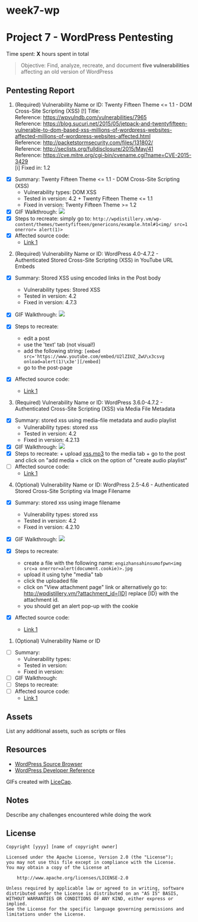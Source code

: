 # week7-wp

# Project 7 - WordPress Pentesting

Time spent: **X** hours spent in total

> Objective: Find, analyze, recreate, and document **five vulnerabilities** affecting an old version of WordPress

## Pentesting Report

1. (Required) Vulnerability Name or ID: Twenty Fifteen Theme <= 1.1 - DOM Cross-Site Scripting (XSS)
[!] Title: <br>
    Reference: https://wpvulndb.com/vulnerabilities/7965<br>
    Reference: https://blog.sucuri.net/2015/05/jetpack-and-twentyfifteen-vulnerable-to-dom-based-xss-millions-of-wordpress-websites-affected-millions-of-wordpress-websites-affected.html<br>
    Reference: http://packetstormsecurity.com/files/131802/<br>
    Reference: http://seclists.org/fulldisclosure/2015/May/41<br>
    Reference: https://cve.mitre.org/cgi-bin/cvename.cgi?name=CVE-2015-3429<br>
[i] Fixed in: 1.2<br>

  - [x] Summary: Twenty Fifteen Theme <= 1.1 - DOM Cross-Site Scripting (XSS)
    - Vulnerability types: DOM XSS
    - Tested in version: 4.2 + Twenty Fifteen Theme <= 1.1
    - Fixed in version: Twenty Fifteen Theme >= 1.2
  - [x] GIF Walkthrough: ![](https://github.com/alfasin/week7-wp/blob/master/CVE1.gif)
  - [x] Steps to recreate: simply go to: `http://wpdistillery.vm/wp-content/themes/twentyfifteen/genericons/example.html#1<img/ src=1 onerror= alert(1)>`
  - [x] Affected source code:
    - [Link 1](https://github.com/Automattic/Genericons/commit/798ac98579dd72dfdb11bdee3e7bebf01cffb1f7)
    
2. (Required) Vulnerability Name or ID: WordPress  4.0-4.7.2 - Authenticated Stored Cross-Site Scripting (XSS) in YouTube URL Embeds

  - [x] Summary: Stored XSS using encoded links in the Post body
    - Vulnerability types: Stored XSS
    - Tested in version: 4.2
    - Fixed in version: 4.7.3
  - [x] GIF Walkthrough: ![](https://github.com/alfasin/week7-wp/blob/master/CVE2.gif)
  - [x] Steps to recreate: 
    + edit a post 
    + use the 'text' tab (not visual!) 
    + add the following string: `[embed src='https://www.youtube.com/embed/U2lZIUZ_ZwU\x3csvg onload=alert(1)\x3e'][/embed]`
    + go to the post-page
    
  - [x] Affected source code:
    - [Link 1](https://github.com/WordPress/WordPress/commit/419c8d97ce8df7d5004ee0b566bc5e095f0a6ca8)
    
3. (Required) Vulnerability Name or ID: WordPress 3.6.0-4.7.2 - Authenticated Cross-Site Scripting (XSS) via Media File Metadata

  - [x] Summary: stored xss using media-file metadata and audio playlist
    - Vulnerability types: stored xss
    - Tested in version: 4.2
    - Fixed in version: 4.2.13
  - [x] GIF Walkthrough: ![](https://github.com/alfasin/week7-wp/blob/master/CVE3.gif)
  - [x] Steps to recreate: 
        + upload [xss.mp3](https://github.com/alfasin/week7-wp/blob/master/xss.mp3) to the media tab
        + go to the post and click on "add media
        + click on the option of "create audio playlist"
  - [ ] Affected source code:
    - [Link 1](https://github.com/WordPress/WordPress/commit/28f838ca3ee205b6f39cd2bf23eb4e5f52796bd7)
    
4. (Optional) Vulnerability Name or ID: WordPress 2.5-4.6 - Authenticated Stored Cross-Site Scripting via Image Filename

  - [x] Summary: stored xss using image filename
    - Vulnerability types: stored xss
    - Tested in version: 4.2
    - Fixed in version: 4.2.10
  - [x] GIF Walkthrough: ![](https://github.com/alfasin/week7-wp/blob/master/CVE4.gif)
  - [x] Steps to recreate: 
      + create a file with the following name: `engizhansahinsumofpwn<img src=a onerror=alert(document.cookie)>.jpg`
      + upload it using tyhe "media" tab
      + click the uploaded file
      + click on "View attachment page" link or alternatively go to: http://wpdistillery.vm/?attachment_id=[ID] replace [ID} with the attachment id.<br>
      + you should get an alert pop-up with the cookie
      
  - [x] Affected source code:
    - [Link 1](https://github.com/WordPress/WordPress/commit/c9e60dab176635d4bfaaf431c0ea891e4726d6e0)
    
    
1. (Optional) Vulnerability Name or ID
  - [ ] Summary: 
    - Vulnerability types:
    - Tested in version:
    - Fixed in version: 
  - [ ] GIF Walkthrough: 
  - [ ] Steps to recreate: 
  - [ ] Affected source code:
    - [Link 1](https://core.trac.wordpress.org/browser/tags/version/src/source_file.php) 

## Assets

List any additional assets, such as scripts or files

## Resources

- [WordPress Source Browser](https://core.trac.wordpress.org/browser/)
- [WordPress Developer Reference](https://developer.wordpress.org/reference/)

GIFs created with [LiceCap](http://www.cockos.com/licecap/).

## Notes

Describe any challenges encountered while doing the work

## License

    Copyright [yyyy] [name of copyright owner]

    Licensed under the Apache License, Version 2.0 (the "License");
    you may not use this file except in compliance with the License.
    You may obtain a copy of the License at

        http://www.apache.org/licenses/LICENSE-2.0

    Unless required by applicable law or agreed to in writing, software
    distributed under the License is distributed on an "AS IS" BASIS,
    WITHOUT WARRANTIES OR CONDITIONS OF ANY KIND, either express or implied.
    See the License for the specific language governing permissions and
    limitations under the License.

